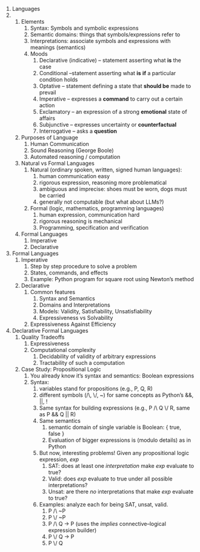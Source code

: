 1. Languages
2. 
   1. Elements  
      1. Syntax: Symbols and symbolic expressions
      2. Semantic domains: things that symbols/expressions refer to  
      3. Interpretations: associate symbols and expressions with meanings (semantics)  
      4. Moods  
         1) Declarative (indicative) – statement asserting what **is** the case  
         2) Conditional –statement asserting what **is** **if** a particular condition holds
         3) Optative – statement defining a state that **should be** made to prevail  
         4) Imperative – expresses a **command** to carry out a certain action  
         5) Exclamatory – an expression of a strong **emotional** state of affairs  
         6) Subjunctive – expresses uncertainty or **counterfactual**
         7) Interrogative – asks a **question**  
   2. Purposes of Language  
      1. Human Communication  
      2. Sound Reasoning (George Boole)  
      3. Automated reasoning / computation  
   3. Natural vs Formal Languages  
      1. Natural (ordinary spoken, written, signed human languages):
         1) human communication easy  
         2) rigorous expression, reasoning more problematical
         3) ambiguous and imprecise: shoes must be worn, dogs must be carried  
         4) generally not computable (but what about LLMs?)  
      2. Formal (logic, mathematics, programming languages)  
         1) human expression, communication hard
         2) rigorous reasoning is mechanical  
         3) Programming, specification and verification  
   4. Formal Languages  
      1. Imperative  
      2. Declarative  
3. Formal Languages  
   1. Imperative  
      1. Step by step procedure to solve a problem
      2. States, commands, and effects
      3. Example: Python program for square root using Newton’s method  
   2. Declarative  
      1. Common features  
         1) Syntax and Semantics
         2) Domains and Interpretations  
         3) Models: Validity, Satisfiability, Unsatisfiability  
         4) Expressiveness vs Solvability  
      2. Expressiveness Against Efficiency  
4. Declarative Formal Languages  
   1. Quality Tradeoffs  
      1. Expressiveness  
      2. Computational complexity  
         1) Decidability of validity of arbitrary expressions  
         2) Tractability of such a computation  
   2. Case Study: Propositional Logic  
      1. You already know it’s syntax and semantics: Boolean expressions  
      2. Syntax:
         1) variables stand for propositions (e.g., P, Q, R)  
         2) different symbols (/\\, \\/, \~) for same concepts as Python’s &&, ||, \!  
         3) Same syntax for building expressions (e.g., P /\\ Q \\/ R, same as P && Q || R)
         4) Same semantics
            1) semantic domain of single variable is Boolean: { true, false }  
            2) Evaluation of bigger expressions is (modulo details) as in Python  
         5) But now, interesting problems\! Given any propositional logic expression, *exp*  
            1) SAT: does at least one *interpretation* make *exp* evaluate to true?  
            2) Valid: does *exp* evaluate to true under all possible interpretations?
            3) Unsat: are there *no* interpretations that make *exp* evaluate to true?  
         6) Examples: analyze each for being SAT, unsat, valid.
            1) P /\\ \~P  
            2) P \\/ \~P  
            3) P /\\ Q \-\> P (uses the *implies* connective–logical expression builder)  
            4) P \\/ Q \-\> P  
            5) P \\/ Q
